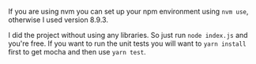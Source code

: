 If you are using nvm you can set up your npm environment using `nvm use`, otherwise I used version
8.9.3.

I did the project without using any libraries. So just run `node index.js` and you're free. If you
want to run the unit tests you will want to `yarn install` first to get mocha and then use `yarn test`.
